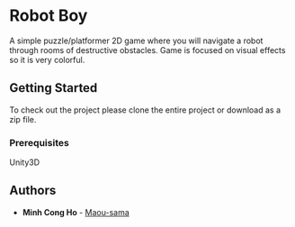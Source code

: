 # Robot Boy

A simple puzzle/platformer 2D game where you will navigate a robot through rooms of destructive obstacles. Game is focused on visual effects so it is very colorful.

## Getting Started

To check out the project please clone the entire project or download as a zip file.

### Prerequisites

Unity3D

## Authors

* **Minh Cong Ho** - [Maou-sama](https://github.com/Maou-sama)
